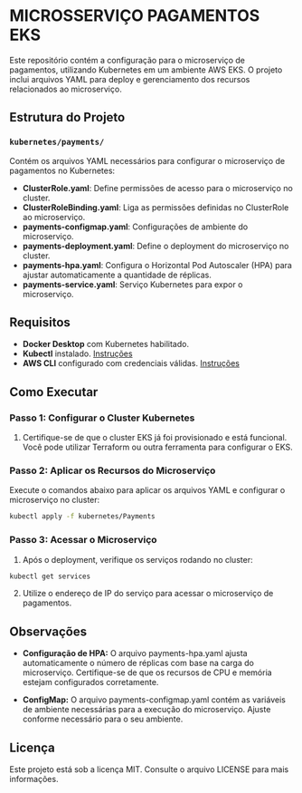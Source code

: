 # MICROSSERVIÇO PAGAMENTOS EKS

Este repositório contém a configuração para o microserviço de pagamentos, utilizando Kubernetes em um ambiente AWS EKS. O projeto inclui arquivos YAML para deploy e gerenciamento dos recursos relacionados ao microserviço.

## Estrutura do Projeto

### `kubernetes/payments/`

Contém os arquivos YAML necessários para configurar o microserviço de pagamentos no Kubernetes:

- **ClusterRole.yaml**: Define permissões de acesso para o microserviço no cluster.
- **ClusterRoleBinding.yaml**: Liga as permissões definidas no ClusterRole ao microserviço.
- **payments-configmap.yaml**: Configurações de ambiente do microserviço.
- **payments-deployment.yaml**: Define o deployment do microserviço no cluster.
- **payments-hpa.yaml**: Configura o Horizontal Pod Autoscaler (HPA) para ajustar automaticamente a quantidade de réplicas.
- **payments-service.yaml**: Serviço Kubernetes para expor o microserviço.

## Requisitos

- **Docker Desktop** com Kubernetes habilitado.
- **Kubectl** instalado. [Instruções](https://kubernetes.io/docs/tasks/tools/install-kubectl/)
- **AWS CLI** configurado com credenciais válidas. [Instruções](https://docs.aws.amazon.com/cli/latest/userguide/cli-configure-files.html)

## Como Executar

### Passo 1: Configurar o Cluster Kubernetes

1. Certifique-se de que o cluster EKS já foi provisionado e está funcional. Você pode utilizar Terraform ou outra ferramenta para configurar o EKS.

### Passo 2: Aplicar os Recursos do Microserviço

Execute o comandos abaixo para aplicar os arquivos YAML e configurar o microserviço no cluster:

```bash
kubectl apply -f kubernetes/Payments
```

### Passo 3: Acessar o Microserviço

1. Após o deployment, verifique os serviços rodando no cluster:

```bash
kubectl get services
```

2. Utilize o endereço de IP do serviço para acessar o microserviço de pagamentos.

## Observações
- **Configuração de HPA:** O arquivo payments-hpa.yaml ajusta automaticamente o número de réplicas com base na carga do microserviço. Certifique-se de que os recursos de CPU e memória estejam configurados corretamente.

- **ConfigMap:** O arquivo payments-configmap.yaml contém as variáveis de ambiente necessárias para a execução do microserviço. Ajuste conforme necessário para o seu ambiente.

## Licença
Este projeto está sob a licença MIT. Consulte o arquivo LICENSE para mais informações.